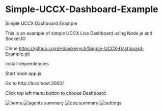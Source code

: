 # Simple-UCCX-Dashboard-Example
Simple UCCX Dashboard Example


This is an example of simple UCCX Live Dashboard using Node.js and Socket.IO

Clone https://github.com/Holoskevych/Simple-UCCX-Dashboard-Example.git

Install dependencies

Start node app.js


Go to http://localhost:3000/

Click top left menu button to choose Dashboard.



![home](https://user-images.githubusercontent.com/31503217/30540217-d522effa-9c7e-11e7-95f2-acbb9fe6b88a.png)
![agents summary](https://user-images.githubusercontent.com/31503217/30540216-d4d89c34-9c7e-11e7-8104-cafe3ece1714.png)
![csq summary](https://user-images.githubusercontent.com/31503217/30540219-d5461ca0-9c7e-11e7-9ded-74b80cb72d52.png)
![settings](https://user-images.githubusercontent.com/31503217/30540218-d54507de-9c7e-11e7-9539-a9077725add7.png)